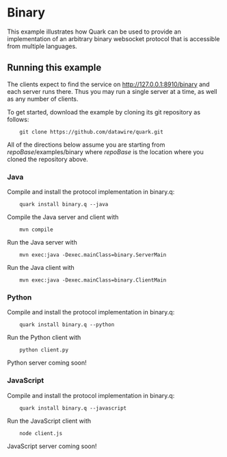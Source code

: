 # Binary 

This example illustrates how Quark can be used to provide an
implementation of an arbitrary binary websocket protocol that is
accessible from multiple languages.

## Running this example

The clients expect to find the service on http://127.0.0.1:8910/binary
and each server runs there. Thus you may run a single server at a
time, as well as any number of clients.

To get started, download the example by cloning its git repository as
follows:

        git clone https://github.com/datawire/quark.git

All of the directions below assume you are starting from
*repoBase*/examples/binary where *repoBase* is the location where you
cloned the repository above.

### Java

Compile and install the protocol implementation in binary.q:

        quark install binary.q --java

Compile the Java server and client with

        mvn compile

Run the Java server with

        mvn exec:java -Dexec.mainClass=binary.ServerMain

Run the Java client with

        mvn exec:java -Dexec.mainClass=binary.ClientMain

### Python

Compile and install the protocol implementation in binary.q:

        quark install binary.q --python

Run the Python client with

        python client.py

Python server coming soon!

### JavaScript

Compile and install the protocol implementation in binary.q:

        quark install binary.q --javascript

Run the JavaScript client with

        node client.js

JavaScript server coming soon!

